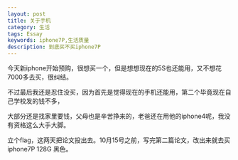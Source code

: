 ```yaml
---
layout: post
title: 关于手机
category: 生活
tags: Essay
keywords: iphone7P,生活质量
description: 到底买不买iphone7P
---
```


今天新iphone开始预购，很想买一个，但是想想现在的5S也还能用，又不想花7000多去买，很纠结。

不过最后我还是忍住没买，因为首先是觉得现在的手机还能用，第二个毕竟现在自己学校发的钱不多，

大部分还是找家里要钱，父母也是辛苦挣来的，老爸还在用他的iphone4呢，我没有资格这么大手大脚。

立个flag，这两天把论文投出去。10月15号之前，写完第二篇论文，改出来就去买iphone7P 128G 黑色。
